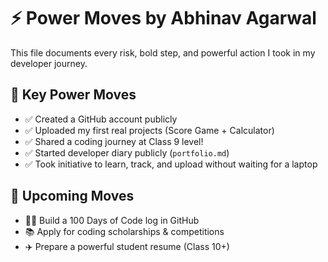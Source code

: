 # ⚡ Power Moves by Abhinav Agarwal

This file documents every risk, bold step, and powerful action I took in my developer journey.

## 🧗 Key Power Moves
- ✅ Created a GitHub account publicly
- ✅ Uploaded my first real projects (Score Game + Calculator)
- ✅ Shared a coding journey at Class 9 level!
- ✅ Started developer diary publicly (`portfolio.md`)
- ✅ Took initiative to learn, track, and upload without waiting for a laptop

## 🎯 Upcoming Moves

- 🧑‍💻 Build a 100 Days of Code log in GitHub
- 📚 Apply for coding scholarships & competitions
- ✈️ Prepare a powerful student resume (Class 10+)
